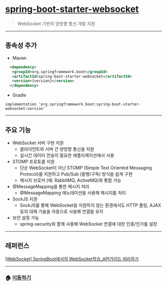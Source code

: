 # [spring-boot-starter-websocket](https://mvnrepository.com/artifact/org.springframework.boot/spring-boot-starter-websocket)

> WebSocket 기반의 양방향 통신 개발 지원

---

## 종속성 추가

* Maven

```xml
  <dependency>
   <groupId>org.springframework.boot</groupId>
   <artifactId>spring-boot-starter-websocket</artifactId>
   <version>{version}</version>
  </dependency>
```

* Gradle

```Gradle
implementation 'org.springframework.boot:spring-boot-starter-websocket:version'
```

---

## 주요 기능

* WebSocket 서버 구현 지원
  * 클라이언트와 서버 간 양방향 통신을 지원
  * 실시간 데이터 전송이 필요한 애플리케이션에서 사용
* STOMP 프로토콜 지원
  * 단순 WebSocket이 아닌 STOMP (Simple Text Oriented Messaging Protocol)를 지원하고 Pub/Sub (발행/구독) 방식을 쉽게 구현
  * 메시지 브로커 (예: RabbitMQ, ActiveMQ)와 통합 가능
* @MessageMapping을 통한 메시지 처리
  * @MessageMapping 애노테이션을 사용해 메시지를 처리
* SockJS 지원
  * SockJS를 통해 WebSocket을 지원하지 않는 환경에서도 HTTP 폴링, AJAX등의 대체 기술을 자동으로 사용해 연결을 유지
* 보안 설정 가능
  * spring-security와 함께 사용해 WebSocket 연결에 대한 인증/인가를 설정

---

## 레퍼런스

[[WebSocket] SpringBoot에서의 WebSocket학습_API가이드 따라하기](https://velog.io/@noljis95/WebSocket-SpringBoot%EC%97%90%EC%84%9C%EC%9D%98-WebSocket%ED%95%99%EC%8A%B5%EC%9E%91%EC%84%B1%EC%A4%91)

---

### 🏠 [이동하기](../../../README.md)

